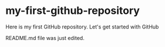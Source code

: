 # my-first-github-repository
Here is my first GitHub repository.  Let's get started with GitHub

README.md file was just edited.
